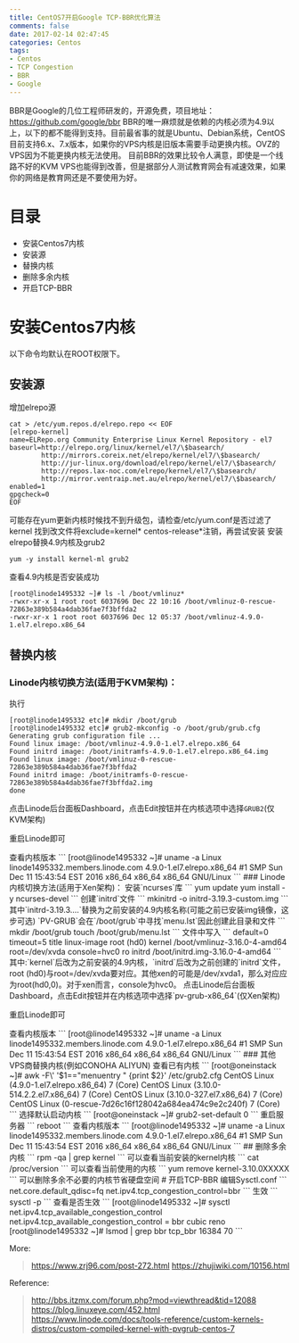 ```yaml
---
title: CentOS7开启Google TCP-BBR优化算法
comments: false
date: 2017-02-14 02:47:45
categories: Centos
tags:
- Centos
- TCP Congestion
- BBR
- Google
---
```

BBR是Google的几位工程师研发的，开源免费，项目地址：https://github.com/google/bbr
BBR的唯一麻烦就是依赖的内核必须为4.9以上，以下的都不能得到支持。目前最省事的就是Ubuntu、Debian系统，CentOS目前支持6.x、7.x版本，如果你的VPS内核是旧版本需要手动更换内核。OVZ的VPS因为不能更换内核无法使用。
目前BBR的效果比较令人满意，即使是一个线路不好的KVM VPS也能得到改善，但是据部分人测试教育网会有减速效果，如果你的网络是教育网还是不要使用为好。
<!---more--->
# 目录
- 安装Centos7内核
 - 安装源
 - 替换内核
 - 删除多余内核
- 开启TCP-BBR

# 安装Centos7内核
以下命令均默认在ROOT权限下。
## 安装源
增加elrepo源
```
cat > /etc/yum.repos.d/elrepo.repo << EOF
[elrepo-kernel]
name=ELRepo.org Community Enterprise Linux Kernel Repository - el7
baseurl=http://elrepo.org/linux/kernel/el7/\$basearch/
        http://mirrors.coreix.net/elrepo/kernel/el7/\$basearch/
        http://jur-linux.org/download/elrepo/kernel/el7/\$basearch/
        http://repos.lax-noc.com/elrepo/kernel/el7/\$basearch/
        http://mirror.ventraip.net.au/elrepo/kernel/el7/\$basearch/
enabled=1
gpgcheck=0
EOF
```
可能存在yum更新内核时候找不到升级包，请检查/etc/yum.conf是否过滤了kernel
找到改文件将exclude=kernel* centos-release*注销，再尝试安装
安装elrepo替换4.9内核及grub2
```
yum -y install kernel-ml grub2
```
查看4.9内核是否安装成功
```
[root@linode1495332 ~]# ls -l /boot/vmlinuz*
-rwxr-xr-x 1 root root 6037696 Dec 22 10:16 /boot/vmlinuz-0-rescue-72863e389b584a4dab36fae7f3bffda2
-rwxr-xr-x 1 root root 6037696 Dec 12 05:37 /boot/vmlinuz-4.9.0-1.el7.elrepo.x86_64
```
## 替换内核
### Linode内核切换方法(适用于KVM架构)：
执行
```
[root@linode1495332 etc]# mkdir /boot/grub
[root@linode1495332 etc]# grub2-mkconfig -o /boot/grub/grub.cfg
Generating grub configuration file ...
Found linux image: /boot/vmlinuz-4.9.0-1.el7.elrepo.x86_64
Found initrd image: /boot/initramfs-4.9.0-1.el7.elrepo.x86_64.img
Found linux image: /boot/vmlinuz-0-rescue-72863e389b584a4dab36fae7f3bffda2
Found initrd image: /boot/initramfs-0-rescue-72863e389b584a4dab36fae7f3bffda2.img
done
```
点击Linode后台面板Dashboard，点击Edit按钮并在内核选项中选择`GRUB2`(仅KVM架构)
</p>
重启Linode即可
</p>
查看内核版本
```
[root@linode1495332 ~]# uname -a
Linux linode1495332.members.linode.com 4.9.0-1.el7.elrepo.x86_64 #1 SMP Sun Dec 11 15:43:54 EST 2016 x86_64 x86_64 x86_64 GNU/Linux
```
### Linode内核切换方法(适用于Xen架构)：
安装`ncurses`库
```
yum update
yum install -y ncurses-devel
```
创建`initrd`文件
```
mkinitrd -o initrd-3.19.3-custom.img
```
其中`initrd-3.19.3....`替换为之前安装的4.9内核名称(可能之前已安装img镜像，这步可选)
`PV-GRUB`会在`/boot/grub`中寻找`menu.lst`因此创建此目录和文件
```
mkdir /boot/grub
touch /boot/grub/menu.lst
```
文件中写入
```
default=0
timeout=5
title linux-image
  root (hd0)
  kernel /boot/vmlinuz-3.16.0-4-amd64 root=/dev/xvda console=hvc0 ro
  initrd /boot/initrd.img-3.16.0-4-amd64
```
其中:`kernel`后改为之前安装的4.9内核，`initrd`后改为之前创建的`initrd`文件，root (hd0)与root=/dev/xvda要对应。其他xen的可能是/dev/xvda1，那么对应应为root(hd0,0)。对于xen而言，console为hvc0。
点击Linode后台面板Dashboard，点击Edit按钮并在内核选项中选择`pv-grub-x86_64`(仅Xen架构)
</p>
重启Linode即可
</p>
查看内核版本
```
[root@linode1495332 ~]# uname -a
Linux linode1495332.members.linode.com 4.9.0-1.el7.elrepo.x86_64 #1 SMP Sun Dec 11 15:43:54 EST 2016 x86_64 x86_64 x86_64 GNU/Linux
```
### 其他VPS商替换内核(例如CONOHA ALIYUN)
查看已有内核
```
[root@oneinstack ~]#  awk -F\' '$1=="menuentry " {print $2}' /etc/grub2.cfg
CentOS Linux (4.9.0-1.el7.elrepo.x86_64) 7 (Core)
CentOS Linux (3.10.0-514.2.2.el7.x86_64) 7 (Core)
CentOS Linux (3.10.0-327.el7.x86_64) 7 (Core)
CentOS Linux (0-rescue-7d26c16f128042a684ea474c9e2c240f) 7 (Core)
```
选择默认启动内核
```
[root@oneinstack ~]# grub2-set-default 0
```
重启服务器
```
reboot
```
查看内核版本
```
[root@linode1495332 ~]# uname -a
Linux linode1495332.members.linode.com 4.9.0-1.el7.elrepo.x86_64 #1 SMP Sun Dec 11 15:43:54 EST 2016 x86_64 x86_64 x86_64 GNU/Linux
```
## 删除多余内核
```
rpm -qa | grep kernel
```
可以查看当前安装的kernel内核
```
cat /proc/version
```
可以查看当前使用的内核
```
yum remove kernel-3.10.0XXXXX
```
可以删除多余不必要的内核节省硬盘空间
# 开启TCP-BBR
编辑Sysctl.conf
```
net.core.default_qdisc=fq
net.ipv4.tcp_congestion_control=bbr
```
生效
```
sysctl -p
```
查看是否生效
```
[root@linode1495332 ~]# sysctl net.ipv4.tcp_available_congestion_control
net.ipv4.tcp_available_congestion_control = bbr cubic reno
[root@linode1495332 ~]# lsmod | grep bbr
tcp_bbr                16384  70
```

More:
> https://www.zrj96.com/post-272.html
> https://zhujiwiki.com/10156.html

Reference:
> http://bbs.itzmx.com/forum.php?mod=viewthread&tid=12088
> https://blog.linuxeye.com/452.html
> https://www.linode.com/docs/tools-reference/custom-kernels-distros/custom-compiled-kernel-with-pvgrub-centos-7
